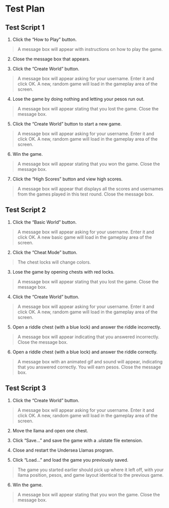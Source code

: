 # Test Plan #
## Test Script 1 ##
1. Click the “How to Play” button.
> A message box will appear with instructions on how to play the game.
2. Close the message box that appears.

3.	Click the “Create World” button.
> A message box will appear asking for your username. Enter it and click OK.
> A new, random game will load in the gameplay area of the screen.
4.	Lose the game by doing nothing and letting your pesos run out.
> A message box will appear stating that you lost the game. Close the message box.
5. Click the “Create World” button to start a new game.
> A message box will appear asking for your username. Enter it and click OK.
> A new, random game will load in the gameplay area of the screen.
6. Win the game.
> A message box will appear stating that you won the game. Close the message box.
7. Click the “High Scores” button and view high scores.
> A message box will appear that displays all the scores and usernames from the games played in this test round. Close the message box.

## Test Script 2 ##
1. Click the “Basic World” button.
> A message box will appear asking for your username. Enter it and click OK.
> A new basic game will load in the gameplay area of the screen.
2. Click the “Cheat Mode” button.
> The chest locks will change colors.
3. Lose the game by opening chests with red locks.
> A message box will appear stating that you lost the game. Close the message box.
4. Click the “Create World” button.
> A message box will appear asking for your username. Enter it and click OK.
> A new, random game will load in the gameplay area of the screen.
5. Open a riddle chest (with a blue lock) and answer the riddle incorrectly.
> A message box will appear indicating that you answered incorrectly.
> Close the message box.
6. Open a riddle chest (with a blue lock) and answer the riddle correctly.
> A message box with an animated gif and sound will appear, indicating that you answered correctly. You will earn pesos. Close the message box.

## Test Script 3 ##
1. Click the “Create World” button.
> A message box will appear asking for your username. Enter it and click OK.
> A new, random game will load in the gameplay area of the screen.
2. Move the llama and open one chest.

3. Click “Save…” and save the game with a .ulstate file extension.

4. Close and restart the Undersea Llamas program.

5. Click “Load…” and load the game you previously saved.
> The game you started earlier should pick up where it left off, with your llama position, pesos, and game layout identical to the previous game.
6. Win the game.
> A message box will appear stating that you won the game. Close the message box.